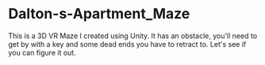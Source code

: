 # Dalton-s-Apartment_Maze
This is a 3D VR Maze I created using Unity. It has an obstacle, you'll need to get by with a key and some dead ends you have to retract to. Let's see if you can figure it out.
